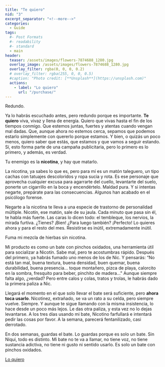 ```yaml
---
title: "Te quiero"
nid: "3"
excerpt_separator: "<!--more-->"
categories:
  - Guide
tags:
  #- Post Formats
  #- readability
  #- standard
  - main
header:
  teaser: /assets/images/flowers-7874688_1280.jpg
  overlay_image: /assets/images/flowers-7874688_1280.jpg
  overlay_filter: rgba(0, 0, 0, 0.2)
  # overlay_filter: rgba(255, 0, 0, 0.5)
  #caption: "Photo credit: [**Unsplash**](https://unsplash.com)"
  actions:
    - label: "Lo quiero"
      url: "/purchase/"
---
```


Redundo.

<!--more-->

Ya lo habrás escuchado antes, pero redundo porque es importante. **Te quiero** viva, vivaz y llena de energía. Quiero que vivas hasta el fin de los tiempos conmigo. Que estemos juntas, fuertes y atentas cuando vengan mal dadas. Que, aunque ahora no estemos cerca, sepamos que podemos estarlo simplemente con quererlo porque estamos. Y bien, o quizás un poco menos, quiero saber que estás, que estamos y que vamos a seguir estando. Sí, esto forma parte de una campaña publicitaria, pero lo primero es lo primero, y además, es verdad.

Tu enemigo es la **nicotina**, y hay que matarlo.

La nicotina, ya sabes lo que es, pero para mí es un matón taleguero, un tipo cachas con tatuajes descoloridos y ropa sucia y rota. Es ese personaje que aprovecha cualquier excusa para agarrarte del cuello, levantarte del suelo, ponerte un cigarrillo en la boca y encendértelo. Maldad pura. Y si intentas negarte, prepárate para las consecuencias. Algunos han acabado en el psicólogo forense.

Negarte a la nicotina te lleva a una especie de trastorno de personalidad múltiple. Nicotín, ese matón, sale de su jaula. Cada minuto que pasa sin él, te habla más fuerte. Las caras lo dicen todo: el tembleque, los nervios, la mirada furtiva. ¿Tienes? ¡Bien! ¿Para luego también? ¡Perfecto! Lo quieres ahora y para el resto del mes. Resistirse es inútil, extremadamente inútil.

Fuma mi mezcla de hierbas sin nicotina.

Mi producto es como un bate con pinchos oxidados, una herramienta útil para socializar a Nicotín. Sabe mal, pero te acostumbras rápido. Después del primero, ya habrás fumado uno menos de los de Nic. Y pensarás: “No está tan mal, buena textura, buena densidad, buen quemar, buena durabilidad, buena presencia… toque montañero, pizca de playa, calorcito en la sombra, fresquito para beber, pinchito de madera..." Aunque siempre falta algo, ¿verdad? Pero entre calos y colas, tratos y trolas, le habrás dado la primera paliza a Nic.

Llegará el momento en el que solo llevar el bate será suficiente, pero **ahora toca usarlo**. Nicotinez, extrañado, se va un rato a su celda, pero siempre vuelve. Siempre. Y aunque te sigue llamando con la misma insistencia, lo hace desde un poco más lejos. Le das otra paliza, y esta vez no lo dejas levantarse. A los tres días usando mi bate, Nicotino farfullará e intentará pedir las cosas por favor. A la semana, parecerá fentanilizado, casi derrotado.

En dos semanas, guardas el bate. Lo guardas porque es solo un bate. Sin Niqui, todo es distinto. Mi bate no te va a llamar, no tiene voz, no tiene sustancia adictiva, no tiene ni gusto ni sentido usarlo. Es solo un bate con pinchos oxidados.

[Lo quiero](../../purchase/)

